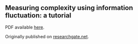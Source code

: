 ## Measuring complexity using information fluctuation: a tutorial

PDF available [here](https://github.com/information-fluctuation-complexity/documents/blob/main/Measuring%20complexity%20using%20information%20fluctuation%20-%20a%20tutorial.2023.11.13.pdf).

Originally published on [researchgate.net](https://www.researchgate.net/publication/340284677_Measuring_complexity_using_information_fluctuation_a_tutorial).
